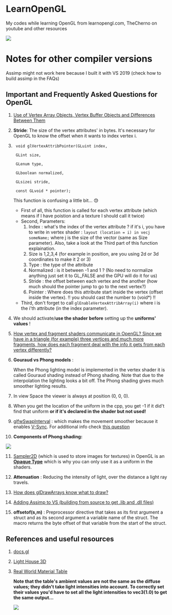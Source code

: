 # LearnOpenGL

My codes while learning OpenGL from learnopengl.com, TheCherno on youtube and other resources


![](https://media.giphy.com/media/UVBDc7NgBRuIlZxi8K/giphy.gif)

# Notes for other compiler versions

Assimp might not work here because I built it with VS 2019 (check how to build assimp in the FAQs)

## Important and Frequently Asked Questions for OpenGL

1. [Use of Vertex Array Objects, Vertex Buffer Objects and Differences Between Them](https://stackoverflow.com/questions/23314787/use-of-vertex-array-objects-and-vertex-buffer-objects)


2. **Stride**: The size of the vertex attributes' in bytes. It's necessary for OpenGL to know the offset when it wants to index vertex i.

3. ```
	void glVertexAttribPointer(GLuint index,

	GLint size,

	GLenum type,

	GLboolean normalized,

	GLsizei stride,

	const GLvoid * pointer);
	```
    This function is confusing a little bit... :sweat:
    - First of all, this function is called for each vertex attribute (which means if I have poistion and a texture I should call it twice)
    - Second, Parameters:
        1. Index : what's the index of the vertex attribute ? if it's i, you have to write in vertex shader : 
            `layout (location = i) in vecj someName;` where j is the size of the vector (same as Size parameter).
            Also, take a look at the Third part of this function explaination.
        2. Size is 1,2,3,4 (for example in position, are you using 2d or 3d coordinates to make it 2 or 3)
        3. Type : the type of the attribute
        4. Normalized : is it between -1 and 1 ? (No need to normalize anything just set it to GL_FALSE and the GPU will do it        for us)
        5. Stride : the offset between each vertex and the another (how much should the pointer jump to go to the next vertex?)
        6. Pointer : Where does this attribute start inside the vertex (offset inside the vertex). !! you should cast the number      to (void*) !!
    - Third, don't forget to call `glEnableVertexAttribArray(i)` where i is the i'th attribute (in the index parameter).
    
4. We should activate/**use the shader** **before** setting up the **uniforms' values** !

5. [How vertex and fragment shaders communicate in OpenGL? Since we have in a triangle (for example) three vertices and much more fragments, how does each fragment deal with the info it gets from each vertex differently?](https://stackoverflow.com/questions/28333019/how-vertex-and-fragment-shaders-communicate-in-opengl)

6. **Gouraud vs Phong models** :

    When the Phong lighting model is implemented in the vertex shader it is called Gouraud shading instead of Phong shading. Note that due to the interpolation the lighting looks a bit off. The Phong shading gives much smoother lighting results. 

7. In view Space the viewer is always at position (0, 0, 0).

8. When you get the location of the uniform in the cpp, you get -1 if it did't find that uniform **or if it's declared in the shader but not used!**

9. [glfwSwapInterval](https://www.glfw.org/docs/3.1/window.html#buffer_swap) : which makes the movement smoother because it enables [V-Sync](https://www.digitaltrends.com/computing/what-is-vsync/). For additional info check [this question](https://discourse.glfw.org/t/newbie-questions-trying-to-understand-glfwswapinterval/1287)

10. **Components of Phong shading:**

![](https://imgur.com/z95AgKq.png)

11. [Sampler2D](https://stackoverflow.com/questions/10868958/what-does-sampler2d-store) (which is used to store images for textures) in OpenGL is an [**Opaque Type**](https://stackoverflow.com/questions/2301454/what-defines-an-opaque-type-in-c-and-when-are-they-necessary-and-or-useful) which is why you can only use it as a uniform in the shaders.

12. **Attenuation** : Reducing the intensity of light, over the distance a light ray travels.

13. [How does glDrawArrays know what to draw?](https://stackoverflow.com/questions/19102180/how-does-gldrawarrays-know-what-to-draw)

15. [Adding Assimp to VS (building from source to get .lib and .dll files)](https://www.youtube.com/watch?v=W_Ey_YPUjMk)

16. **offsetof(s,m)** : Preprocessor directive that takes as its first argument a struct and as its second argument a variable                              name of the struct. The macro returns the byte offset of that variable from the start of the struct.

## References and useful resources

1. [docs.gl](http://docs.gl/)

2. [Light House 3D](http://www.lighthouse3d.com/)

3. [Real World Material Table](http://devernay.free.fr/cours/opengl/materials.html)

    **Note that the table's ambient values are not the same as the diffuse values; they didn't take light intensities into account.    To correctly set their values you'd have to set all the light intensities to vec3(1.0) to get the same output...**

    ![](https://imgur.com/adMlLCr.png)




